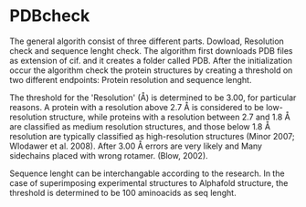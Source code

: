 # PDBcheck
The general algorith consist of three different parts. Dowload, Resolution check and sequence lenght check. The algorithm first downloads PDB files as extension of 
cif. and it creates a folder called PDB. After the initialization occur the algorithm check the protein structures by creating a threshold on two different 
endpoints: 
Protein resolution and sequence lenght. 

The threshold for the 'Resolution' (Å) is determined to be 3.00, for particular reasons. A protein with a resolution above 2.7 Å is considered to be low-resolution
structure, while proteins with a resolution between 2.7 and 1.8 Å are classified as medium resolution structures, and those below 1.8 Å resolution are typically 
classified as high-resolution structures (Minor 2007; Wlodawer et al. 2008). After 3.00 Å errors are very likely and Many sidechains placed with wrong rotamer.
(Blow, 2002).

Sequence lenght can be interchangable according to the research. In the case of superimposing experimental structures to Alphafold structure, the threshold is
determined to be 100 aminoacids as seq lenght.
